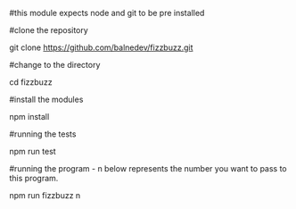 
#this module expects node and git to be pre installed 

#clone the repository

git clone https://github.com/balnedev/fizzbuzz.git

#change to the directory

cd fizzbuzz

#install the modules

npm install

#running the tests 

npm run test

#running the program  - n below represents the number you want to pass to this program.

npm run fizzbuzz n   
